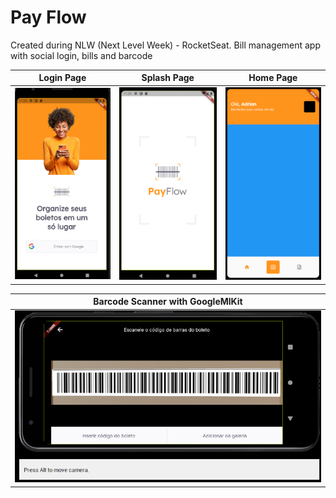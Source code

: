 # Pay Flow

Created during NLW (Next Level Week) - RocketSeat. Bill management app with social login, bills and barcode

Login Page                 |  Splash Page              |  Home Page
:-------------------------:|:-------------------------:|:-------------------------:
![](login_page.png)        | ![](splash_page.png)      | ![](home_page_v1.png)


Barcode Scanner with GoogleMlKit |
:-------------------------------:|
![](barcode_scanner.png)         |